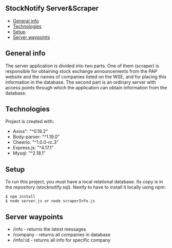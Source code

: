 ## StockNotify Server&Scraper
* [General info](#general-info)
* [Technologies](#technologies)
* [Setup](#setup)
* [Server waypoints](#server-waypoints)

## General info
The server application is divided into two parts. One of them (scraper) is responsible for obtaining stock exchange announcements from the PAP website and the names of companies listed on the WSE, and for placing this information in the database. The second part is an ordinary server with access points through which the application can obtain information from the database. 
	
## Technologies
Project is created with:
* Axios": "^0.19.2"
* Body-parser: "^1.19.0"
* Cheerio: "^1.0.0-rc.3"
* Express.js: "^4.17.1"
* Mysql: "^2.18.1"
  
	
## Setup
To run this project, you must have a local relational database. Its copy is in the repository (stocknotify.sql). Nextly to have to install it locally using npm:

```
$ npm install
$ node server.js or node scraperInfo.js
``` 

## Server waypoints
* /info - returns the latest messages
* /company - returns all companies in database
* /info/:id - returns all info for specific company
